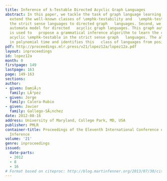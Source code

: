 ```yaml
---
title: Inference of k-Testable Directed Acyclic Graph Languages
abstract: In this paper, we tackle the task of graph language learning. We   first
  extend the well-known classes of \emphk-testability and   \emphk-testability in
  the strict sense languages to directed graph   languages. Second, we propose a graph
  automata model for directed   acyclic graph languages. This graph automata model
  is used to   propose a grammatical inference algorithm to learn the class of   directed
  acyclic \emphk-testable in the strict sense graph   languages. The algorithm runs
  in polynomial time and identifies this   class of languages from positive data.
pdf: http://proceedings.mlr.press/v21/lopez12a/lopez12a.pdf
layout: inproceedings
id: lopez12a
month: 0
firstpage: 149
lastpage: 163
page: 149-163
sections: 
author:
- given: DamiÃ¡n
  family: LÃ³pez
- given: Jorge
  family: Calera-Rubio
- given: Javier
  family: Gallego-SÃ¡nchez
date: 2012-08-16
address: University of Maryland, College Park, MD, USA
publisher: PMLR
container-title: Proceedings of the Eleventh International Conference on Grammatical
  Inference
volume: '21'
genre: inproceedings
issued:
  date-parts:
  - 2012
  - 8
  - 16
# Format based on citeproc: http://blog.martinfenner.org/2013/07/30/citeproc-yaml-for-bibliographies/
---
```

